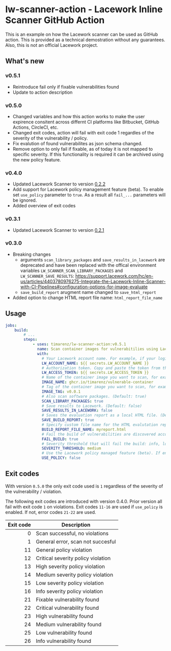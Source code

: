 # lw-scanner-action - Lacework Inline Scanner GitHub Action

This is an example on how the Lacework scanner can be used as GitHub action. This is provided as a technical demostration without any guarantees. Also, this is not an official Lacework project.

## What's new

### v0.5.1
* Reintroduce fail only if fixable vulnerabilities found
* Update to action description

### v0.5.0
* Changed variables and how this action works to make the user expirence consitent across differnt CI platforms like Bitbucket, GitHub Actions, CircleCI, etc.
* Changed exit codes, action will fail with exit code 1 regardles of the severity of the vulnerability / policy.
* Fix evalution of found vulnerabilites as json schema changed.
* Remove option to only fail if fixable, as of today it is not mapped to specific severity. If this functionality is required it can be archived using the new policy feature.

### v0.4.0
* Updated Lacework Scanner to version [0.2.2](https://github.com/lacework/lacework-vulnerability-scanner/releases/tag/v0.2.2)
* Add support for Lacework policy management feature (beta). To enable set `use_policy` parameter to `true`. As a result all `fail_...` parameters will be ignored.
* Added overview of exit codes

### v0.3.1
* Updated Lacework Scanner to version [0.2.1](https://github.com/lacework/lacework-vulnerability-scanner/releases/tag/v0.2.1)

### v0.3.0

* Breaking changes
  * arguments `scan_library_packages` and `save_results_in_lacework` are deprecated and have been replaced with the offical environment variables  `LW_SCANNER_SCAN_LIBRARY_PACKAGES` and `LW_SCANNER_SAVE_RESULTS`: <https://support.lacework.com/hc/en-us/articles/4403780976275-Integrate-the-Lacework-Inline-Scanner-with-CI-Pipelines#configuration-options-for-image-evaluate>
  * `save_build_report` arugment name changed to `save_html_report`
* Added option to change HTML report file name: `html_report_file_name`

## Usage

```yaml
jobs:
    build:
        # ...
        steps:
            - uses: timarenz/lw-scanner-action:v0.5.1
              name: Scan container images for vulnerabitilies using Lacework
              with:
                # Your Lacework account name. For example, if your login URL is mycompany.lacework.net, the account name is mycompany.
                LW_ACCOUNT_NAME: ${{ secrets.LW_ACCOUNT_NAME }} 
                # Authorization token. Copy and paste the token from the inline scanner integration created in the Lacework console.
                LW_ACCESS_TOKEN: ${{ secrets.LW_ACCESS_TOKEN }}
                # Name of the container image you want to scan, for example, `node`.
                IMAGE_NAME: ghcr.io/timarenz/vulnerable-container
                # Tag of the container image you want to scan, for example, `12.18.2-alpine`.
                IMAGE_TAG: v0.0.1
                # Also scan software packages. (Default: true)
                SCAN_LIBRARY_PACKAGES: true
                # Save results to Lacework. (Default: false)
                SAVE_RESULTS_IN_LACEWORK: false
                # Saves the evaluation report as a local HTML file. (Default: false)
                SAVE_BUILD_REPORT: true
                # Specify custom file name for the HTML evalutation report, by default the name is OS_TYPE-IMAGE_DIGEST_SHA256.html.
                BUILD_REPORT_FILE_NAME: myreport.html
                # Fail the build of vulnerabilities are discovered according to the threshold. (Default: true)
                FAIL_BUILD: true
                # Severity threshold that will fail the build: info, low, medium, high, critical, fixable. (Default: medium)
                SEVERITY_THRESHOLD: medium
                # Use the Lacework policy managed feature (beta). If enabled this overwrites `FAIL_BUILD`and `SEVERITY_THRESHOLD`. (Default: false)
                USE_POLICY: false
```

## Exit codes

With version `0.5.0` the only exit code used is `1` regardless of the severity of the vulnerability / violation.

The following exit codes are introduced with version 0.4.0. Prior version all fail with exit code `1` on violations.
Exit codes `11-16` are used if `use_policy` is enabled. If not, error codes `21-22` are used.

| Exit code | Description                        |
|----------:|------------------------------------|
| 0         | Scan successful, no violations     |
| 1         | General error, scan not succesful  |
| 11        | General policy violation           |
| 12        | Critical severity policy violation |
| 13        | High severity policy violation     |
| 14        | Medium severity policy violation   |
| 15        | Low severity policy violation      |
| 16        | Info severity policy violation     |
| 21        | Fixable vulnerability found        |
| 22        | Critical vulnerability found       |
| 23        | High vulnerability found           |
| 24        | Medium vulnerability found         |
| 25        | Low vulnerability found            |
| 26        | Info vulnerability found           |
